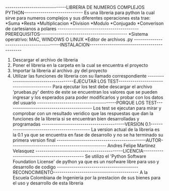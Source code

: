------------------------------LIBRERIA DE NUMEROS COMPLEJOS PYTHON-----------------------------
Es una libreria para python la cual sirve para numeros complejos y sus diferentes operaciones
esta trae:
*Suma
*Resta
*Multiplicacion
*Division
*Modulo
*Conjugado
*Converison de cartesianos a polares
----------------------------------------PREREQUISITOS-------------------------------------------
*Sistema operatrivo: MAC, WINDOWS O LINUX
*Editor de archivos .py
-----------------------------------------INSTALACION--------------------------------------------
1. Descargar el archivo de libreria
2. Poner el libreria en la carpeta en la cual se encuentra el proyecto
3. Importar la libreria al archivo .py del proyecto
4. Utilizar las funciones de libreria con su llamado correspondiente
--------------------------------------EJECUTAR LOS TEST-----------------------------------------
Para ejecutar los test debe descargar el archivo 'pruebas.py' dentro de este se encuentran los 
valores que se pueden ingresar y los esperados para poder modificarlos y probar con los datos 
del usuario
---------------------------------------PORQUE LOS TEST------------------------------------------
Los test se ejecutan para mirar y comprobar con un resultado veridico que las respuestas que
dan la funciones de la libreria si se encuentran bien desarrolladas y programadas
-----------------------------------------VERSION 0.1--------------------------------------------
La version actual de la libreria es la 0.1 ya que se encuentra en fase de desarrollo y no se ha 
terminado su primera version final
--------------------------------------------AUTOR-----------------------------------------------
Andres Felipe Martinez Velasquez
-------------------------------------------LICENCIA---------------------------------------------
Se utilizo el 'Python Software Foundation License' de python ya que es un nsofware libre para uso 
y desarrollo de codigo
----------------------------------------RECONOCIMIENTO------------------------------------------
A la Escuela Colombiana de Ingenieria por la prestacion de sus bienes para el uso y desarrollo de 
esta libreria


